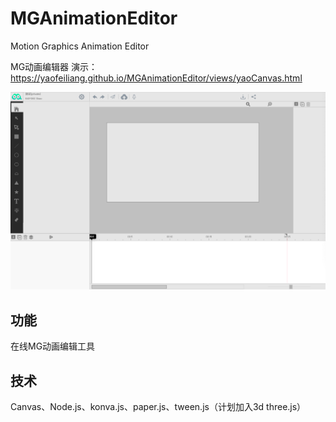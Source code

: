 # MGAnimationEditor
Motion Graphics Animation Editor

MG动画编辑器
演示：https://yaofeiliang.github.io/MGAnimationEditor/views/yaoCanvas.html

![avatar](public/images/readme1.png)


## 功能
在线MG动画编辑工具

## 技术
Canvas、Node.js、konva.js、paper.js、tween.js（计划加入3d three.js）


